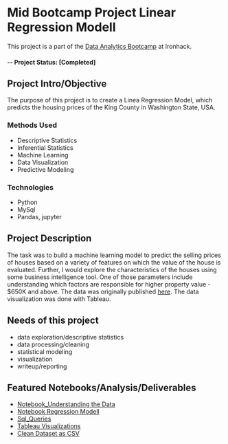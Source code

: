 # Mid Bootcamp Project Linear Regression Modell

This project is a part of the [Data Analytics Bootcamp](https://www.ironhack.com/en/data-analytics/berlin#fulltime) at Ironhack. 


#### -- Project Status: [Completed]

## Project Intro/Objective
The purpose of this project is to create a Linea Regression Model, which predicts the housing prices of the King County in Washington State, USA. 
 

### Methods Used
* Descriptive Statistics
* Inferential Statistics
* Machine Learning
* Data Visualization
* Predictive Modeling

### Technologies
* Python
* MySql
* Pandas, jupyter

## Project Description
The task was to build a machine learning model to predict the selling prices of houses based on a variety of features on which the value of the house is evaluated.
Further, I would explore the characteristics of the houses using some business intelligence tool. One of those parameters include understanding which factors are responsible for higher property value - $650K and above. The data was originally published [here](https://www.kaggle.com/harlfoxem/housesalesprediction). 
The data visualization was done with Tableau. 


## Needs of this project
- data exploration/descriptive statistics
- data processing/cleaning
- statistical modeling
- visualization
- writeup/reporting


## Featured Notebooks/Analysis/Deliverables
* [Notebook_Understanding the Data](https://github.com/Lizzl/mid_bootcamp_project_regression-Alice/blob/main/King-County-Housing-Prices_Understanding-the-Data.ipynb)
* [Notebook Regression Modell](https://github.com/Lizzl/mid_bootcamp_project_regression-Alice/blob/main/King-County-Housing-Prices_Linear-Regression-Model_final_Alice.ipynb)
* [Sql_Queries](https://github.com/Lizzl/mid_bootcamp_project_regression-Alice/blob/main/SQL_queries_Alice.sql)
* [Tableau Visualizations](https://public.tableau.com/profile/alice.kohn#!/vizhome/KingCountyHousingPrices_16057394526840/Story1?publish=yes)
* [Clean Dataset as CSV](https://github.com/Lizzl/mid_bootcamp_project_regression-Alice/blob/main/regression_data_clean.csv)
